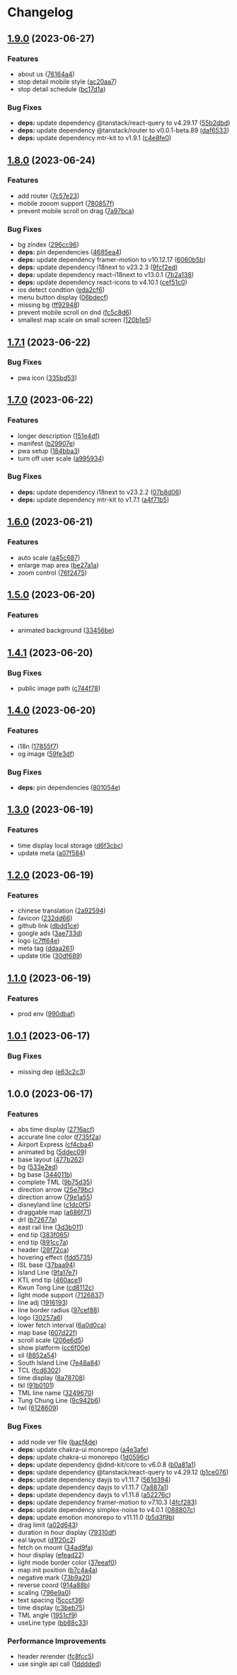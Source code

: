 # Changelog

## [1.9.0](https://github.com/MTR-Today/mtr-today-web/compare/v1.8.0...v1.9.0) (2023-06-27)


### Features

* about us ([76164a4](https://github.com/MTR-Today/mtr-today-web/commit/76164a4d94af80e19d56e081bd6421d68e8cb7b5))
* stop detail mobile style ([ac20aa7](https://github.com/MTR-Today/mtr-today-web/commit/ac20aa79b3b2a2e8565a86964615b02b7cb929a0))
* stop detail schedule ([bc17d1a](https://github.com/MTR-Today/mtr-today-web/commit/bc17d1accad93e8f097225c1af4c01e692c0ed22))


### Bug Fixes

* **deps:** update dependency @tanstack/react-query to v4.29.17 ([55b2dbd](https://github.com/MTR-Today/mtr-today-web/commit/55b2dbd54d89d235ba9604704d5181b3faea2e90))
* **deps:** update dependency @tanstack/router to v0.0.1-beta.89 ([daf6533](https://github.com/MTR-Today/mtr-today-web/commit/daf65330be7c2637b1bb5d48fd1f78bc6c11072e))
* **deps:** update dependency mtr-kit to v1.9.1 ([c4e8fe0](https://github.com/MTR-Today/mtr-today-web/commit/c4e8fe04b2ae647d2256b4aa4b8d846ff315d988))

## [1.8.0](https://github.com/MTR-Today/mtr-today-web/compare/v1.7.1...v1.8.0) (2023-06-24)


### Features

* add router ([7c57e23](https://github.com/MTR-Today/mtr-today-web/commit/7c57e23ee68a926917cfbd416df6781a7e73e5b2))
* mobile zooom support ([780857f](https://github.com/MTR-Today/mtr-today-web/commit/780857fb80b598e711b45538f3ce032a913d4396))
* prevent mobile scroll on drag ([7a97bca](https://github.com/MTR-Today/mtr-today-web/commit/7a97bcab173b78d15a0247df97ecfc1cd3556cc4))


### Bug Fixes

* bg zindex ([296cc96](https://github.com/MTR-Today/mtr-today-web/commit/296cc96bc6fb77208ce12e50f0651debda8229bb))
* **deps:** pin dependencies ([4685ea4](https://github.com/MTR-Today/mtr-today-web/commit/4685ea4252ffc860a9ee1aabd402553db5fc5531))
* **deps:** update dependency framer-motion to v10.12.17 ([6060b5b](https://github.com/MTR-Today/mtr-today-web/commit/6060b5bfffc17e7232e4292b62440da26d958c2c))
* **deps:** update dependency i18next to v23.2.3 ([9fcf2ed](https://github.com/MTR-Today/mtr-today-web/commit/9fcf2ed8b34a4125ea230feceb1322d8a2105c8d))
* **deps:** update dependency react-i18next to v13.0.1 ([7b2a138](https://github.com/MTR-Today/mtr-today-web/commit/7b2a1383a2b8914ea75602ff00c975e9b3bd11f4))
* **deps:** update dependency react-icons to v4.10.1 ([cef51c0](https://github.com/MTR-Today/mtr-today-web/commit/cef51c0644cb2ffd4f2794d47dc4828ab9ed72b8))
* ios detect condtion ([eda2cf6](https://github.com/MTR-Today/mtr-today-web/commit/eda2cf614380fd033d6c10471024f1bc4c724c84))
* menu button display ([06bdecf](https://github.com/MTR-Today/mtr-today-web/commit/06bdecfc724be02c42c91e6f58016e7fbc0d1212))
* missing bg ([ff92948](https://github.com/MTR-Today/mtr-today-web/commit/ff92948b3877af4da62f2e409fdff11ee035c91c))
* prevent mobile scroll on dnd ([fc5c8d6](https://github.com/MTR-Today/mtr-today-web/commit/fc5c8d6cdd3846a52c0ad59bcead84ada6245f3c))
* smallest map scale on small screen ([120b1e5](https://github.com/MTR-Today/mtr-today-web/commit/120b1e53b40cc2e59453222771b65437e472413a))

## [1.7.1](https://github.com/mtr-today/mtr-today-web/compare/v1.7.0...v1.7.1) (2023-06-22)


### Bug Fixes

* pwa icon ([335bd53](https://github.com/mtr-today/mtr-today-web/commit/335bd533f0b69fbdbf352f72359a102588d374b3))

## [1.7.0](https://github.com/mtr-today/mtr-today-web/compare/v1.6.0...v1.7.0) (2023-06-22)


### Features

* longer description ([151e4df](https://github.com/mtr-today/mtr-today-web/commit/151e4dff4bc802373121b5e22a21f87083d52296))
* manifest ([b29907e](https://github.com/mtr-today/mtr-today-web/commit/b29907eba4a7fdd233d21a7b8744f42982eb57da))
* pwa setup ([184bba3](https://github.com/mtr-today/mtr-today-web/commit/184bba375874bf009c2452cf9b684ff6667fd5d2))
* turn off user scale ([a995934](https://github.com/mtr-today/mtr-today-web/commit/a995934b907cff8bbee23f803e62fcfe0de488f1))


### Bug Fixes

* **deps:** update dependency i18next to v23.2.2 ([07b8d06](https://github.com/mtr-today/mtr-today-web/commit/07b8d064d9b813be20b8782dbeb5b20b2ae45b69))
* **deps:** update dependency mtr-kit to v1.7.1 ([a4f71b5](https://github.com/mtr-today/mtr-today-web/commit/a4f71b571933067af0693a1808a2f25f38a1930e))

## [1.6.0](https://github.com/mtr-today/mtr-today-web/compare/v1.5.0...v1.6.0) (2023-06-21)


### Features

* auto scale ([a45c687](https://github.com/mtr-today/mtr-today-web/commit/a45c68712dee901f5232cbf8835c6c5a79a4b291))
* enlarge map area ([be27a1a](https://github.com/mtr-today/mtr-today-web/commit/be27a1a15de8be666622f3837b6070125420101a))
* zoom control ([76f2475](https://github.com/mtr-today/mtr-today-web/commit/76f24752f9f2b734dbc1979b5976b6c53ffd745a))

## [1.5.0](https://github.com/mtr-today/mtr-today-web/compare/v1.4.1...v1.5.0) (2023-06-20)


### Features

* animated background ([33456be](https://github.com/mtr-today/mtr-today-web/commit/33456bec7545b77b8ba3316c86b3025e8156b889))

## [1.4.1](https://github.com/mtr-today/mtr-today-web/compare/v1.4.0...v1.4.1) (2023-06-20)


### Bug Fixes

* public image path ([c744f78](https://github.com/mtr-today/mtr-today-web/commit/c744f7866aa8367517aeeff68b0b8c2a86f5b1f8))

## [1.4.0](https://github.com/mtr-today/mtr-today-web/compare/v1.3.0...v1.4.0) (2023-06-20)


### Features

* i18n ([17855f7](https://github.com/mtr-today/mtr-today-web/commit/17855f7400a719ea08c646777b4f76bec2c465d4))
* og image ([59fe3df](https://github.com/mtr-today/mtr-today-web/commit/59fe3df81b5af1b72bfe88f38c08fb3617860955))


### Bug Fixes

* **deps:** pin dependencies ([801054e](https://github.com/mtr-today/mtr-today-web/commit/801054efbeca3bffa95f096bc6bd9d9e74236770))

## [1.3.0](https://github.com/mtr-today/mtr-today-web/compare/v1.2.0...v1.3.0) (2023-06-19)


### Features

* time display local storage ([d6f3cbc](https://github.com/mtr-today/mtr-today-web/commit/d6f3cbc50f6f8866b3619e3928f675af1ac2bcbf))
* update meta ([a07f584](https://github.com/mtr-today/mtr-today-web/commit/a07f584e7645ab861abcfbe2007050374d04e732))

## [1.2.0](https://github.com/mtr-today/mtr-today-web/compare/v1.1.0...v1.2.0) (2023-06-19)


### Features

* chinese translation ([2a92594](https://github.com/mtr-today/mtr-today-web/commit/2a92594afe477b933952b6b7be0cc1a42489038e))
* favicon ([232dd66](https://github.com/mtr-today/mtr-today-web/commit/232dd661f55c7bd5badc456c4308b417e0400310))
* github link ([dbdd1ce](https://github.com/mtr-today/mtr-today-web/commit/dbdd1ceb2209e073df6a22f5c86021ded5596a3c))
* google ads ([3ae733d](https://github.com/mtr-today/mtr-today-web/commit/3ae733d7b9dddec83861409ebf0a54760da9bdee))
* logo ([c7ff64e](https://github.com/mtr-today/mtr-today-web/commit/c7ff64e9e3f0c4dd260878f537f24b37648bf949))
* meta tag ([ddaa261](https://github.com/mtr-today/mtr-today-web/commit/ddaa261457e1304638c5bd899b88c8a5ffdb49cf))
* update title ([30df689](https://github.com/mtr-today/mtr-today-web/commit/30df68927fe19d97b0e9a970d57f126e0060957c))

## [1.1.0](https://github.com/mtr-today/mtr-today-web/compare/v1.0.1...v1.1.0) (2023-06-19)


### Features

* prod env ([990dbaf](https://github.com/mtr-today/mtr-today-web/commit/990dbaf8d07b283e6f9a088d3aa8e665703e530f))

## [1.0.1](https://github.com/mtr-today/mtr-today-web/compare/v1.0.0...v1.0.1) (2023-06-17)


### Bug Fixes

* missing dep ([e63c2c3](https://github.com/mtr-today/mtr-today-web/commit/e63c2c3b9a8171e97153deae6bceaf4280bb59f1))

## 1.0.0 (2023-06-17)


### Features

* abs time display ([2716acf](https://github.com/mtr-today/mtr-today-web/commit/2716acff071cbb3d074b3b979d8e9aaffcc47fd6))
* accurate line color ([f735f2a](https://github.com/mtr-today/mtr-today-web/commit/f735f2a8cffae2aa36320d60399efb976be0622b))
* Airport Express ([cf4cba4](https://github.com/mtr-today/mtr-today-web/commit/cf4cba42bd0686b568e15688818a7f101965cb55))
* animated bg ([5ddec09](https://github.com/mtr-today/mtr-today-web/commit/5ddec09ff1af32a01167f7fab1819b2da16ff782))
* base layout ([477b262](https://github.com/mtr-today/mtr-today-web/commit/477b26254fbf6a925a82336b9ccbde1c150241dc))
* bg ([533e2ed](https://github.com/mtr-today/mtr-today-web/commit/533e2edd4f275529e4c1047f66211ec83eeb8019))
* bg base ([344011b](https://github.com/mtr-today/mtr-today-web/commit/344011b4fed686361fe68e6ccf9f8c5b840c081a))
* complete TML ([9b75d35](https://github.com/mtr-today/mtr-today-web/commit/9b75d350af0b8893ba0987beb8e6b368c5e20d33))
* direction arrow ([25e79bc](https://github.com/mtr-today/mtr-today-web/commit/25e79bc7721da173ad8934b0a7310308547ec7dc))
* direction arrow ([79e1a55](https://github.com/mtr-today/mtr-today-web/commit/79e1a5584a2a2bd96dbc384a81246cee08d8403d))
* disneyland line ([c1dc0f5](https://github.com/mtr-today/mtr-today-web/commit/c1dc0f5830262ffa6d2aec6810f4ad0fb3cdbe4a))
* draggable map ([a686f71](https://github.com/mtr-today/mtr-today-web/commit/a686f719601b0080a4c799ada52538b9c0dd3007))
* drl ([b72677a](https://github.com/mtr-today/mtr-today-web/commit/b72677a7c737bd48eab1ed153a59a3c901a53391))
* east rail line ([3d3b011](https://github.com/mtr-today/mtr-today-web/commit/3d3b011690da9bc2b78c2187d83325b7c6a3c86d))
* end tip ([383f065](https://github.com/mtr-today/mtr-today-web/commit/383f065b8d1b2fb43a2e8c1f1af3b194790271f7))
* end tip ([891cc7a](https://github.com/mtr-today/mtr-today-web/commit/891cc7ac76651da6d3272b27c884df23eb7b7c00))
* header ([28f72ca](https://github.com/mtr-today/mtr-today-web/commit/28f72cad17a0bf000e545bfd00bb4bbe9d2f6ac4))
* hovering effect ([fdd5735](https://github.com/mtr-today/mtr-today-web/commit/fdd57351324c4b8a37b533a1dcc2e83eb3cc11f8))
* ISL base ([37baa94](https://github.com/mtr-today/mtr-today-web/commit/37baa94b5037ed15b11780c37b70b07465f66587))
* Island Line ([9fa17e7](https://github.com/mtr-today/mtr-today-web/commit/9fa17e722d847469976141097f8e7c1bf30c2582))
* KTL end tip ([460ace1](https://github.com/mtr-today/mtr-today-web/commit/460ace1198649cb25cc97b3a44b101108ac4ceed))
* Kwun Tong Line ([cd8112c](https://github.com/mtr-today/mtr-today-web/commit/cd8112c3fa94ac8eca57fe46060273c5af83c552))
* light mode support ([7126837](https://github.com/mtr-today/mtr-today-web/commit/7126837617e5d465e0f710cb60fbee361c2ac39d))
* line adj ([1916193](https://github.com/mtr-today/mtr-today-web/commit/1916193798761dba009d73c3032bfec2838a8e3a))
* line border radius ([97cef88](https://github.com/mtr-today/mtr-today-web/commit/97cef880f990039776925ae19d18999e3b484f15))
* logo ([30257a6](https://github.com/mtr-today/mtr-today-web/commit/30257a698fd87f8980b8135f1dab3634b6999b70))
* lower fetch interval ([6a0d0ca](https://github.com/mtr-today/mtr-today-web/commit/6a0d0ca74189748a6dd61494eec3b5825e521b3a))
* map base ([607d22f](https://github.com/mtr-today/mtr-today-web/commit/607d22f30fbb74bed7d07a2e343b1631713b20eb))
* scroll scale ([206e6d5](https://github.com/mtr-today/mtr-today-web/commit/206e6d51b6f2a8f4ca95e90898e81a96cfa9d95e))
* show platform ([cc6f00e](https://github.com/mtr-today/mtr-today-web/commit/cc6f00e284a27e8ff9ce147149e54f06e2169f50))
* sil ([8852a54](https://github.com/mtr-today/mtr-today-web/commit/8852a54be26b94252c604e46d891db1d36b61b4e))
* South Island Line ([7e48a84](https://github.com/mtr-today/mtr-today-web/commit/7e48a84bdc63b8b8c6996b9d6d59d292657de670))
* TCL ([fcd6302](https://github.com/mtr-today/mtr-today-web/commit/fcd630293f95aba3e71326264555264adbd7e77b))
* time display ([8a78708](https://github.com/mtr-today/mtr-today-web/commit/8a7870873210f63da6388d1be256808c89d4e961))
* tkl ([91b0101](https://github.com/mtr-today/mtr-today-web/commit/91b01010c1e211b0a9360dc5defc0972fdbe4d5d))
* TML line name ([3249670](https://github.com/mtr-today/mtr-today-web/commit/3249670fe46c195c43bc907fcf8ed98e21f4095f))
* Tung Chung Line ([9c942b6](https://github.com/mtr-today/mtr-today-web/commit/9c942b6bb016f384253ad051d274674d5625780b))
* twl ([6128609](https://github.com/mtr-today/mtr-today-web/commit/6128609a3998a13c53b979559b1b660fdc939e74))


### Bug Fixes

* add node ver file ([bacf4de](https://github.com/mtr-today/mtr-today-web/commit/bacf4de7fe72ec0380dc00ea9be7b30686f589e0))
* **deps:** update chakra-ui monorepo ([a4e3afe](https://github.com/mtr-today/mtr-today-web/commit/a4e3afe6749ede6097f43059e9ab74a84833ed83))
* **deps:** update chakra-ui monorepo ([1d0596c](https://github.com/mtr-today/mtr-today-web/commit/1d0596cdae7a328b8cb96649d44a4aa0fff875c3))
* **deps:** update dependency @dnd-kit/core to v6.0.8 ([b0a81a1](https://github.com/mtr-today/mtr-today-web/commit/b0a81a19d960b7f7dd9b36260d1da9894d5fb289))
* **deps:** update dependency @tanstack/react-query to v4.29.12 ([b1ce076](https://github.com/mtr-today/mtr-today-web/commit/b1ce0767e0775ee3f6edc80319c786ce023b3523))
* **deps:** update dependency dayjs to v1.11.7 ([561d394](https://github.com/mtr-today/mtr-today-web/commit/561d394c44e5ddb94fad168dd776e6149a381d71))
* **deps:** update dependency dayjs to v1.11.7 ([7a887a1](https://github.com/mtr-today/mtr-today-web/commit/7a887a11dfa3ecd193028ea71bbe5357b7b4218a))
* **deps:** update dependency dayjs to v1.11.8 ([a52276c](https://github.com/mtr-today/mtr-today-web/commit/a52276c363962706527919ae0137b491ac4b2e9c))
* **deps:** update dependency framer-motion to v7.10.3 ([4fcf283](https://github.com/mtr-today/mtr-today-web/commit/4fcf2835aa6d9094eb43346279828af3fba13ad8))
* **deps:** update dependency simplex-noise to v4.0.1 ([088807c](https://github.com/mtr-today/mtr-today-web/commit/088807c1da302c0b0dbcf070a612e3aa52774da3))
* **deps:** update emotion monorepo to v11.11.0 ([b5d3f9b](https://github.com/mtr-today/mtr-today-web/commit/b5d3f9b85168891658e19a291770ad3ebdcd2ea9))
* drag limit ([a02d643](https://github.com/mtr-today/mtr-today-web/commit/a02d643aa7133a095e9df55fe1be092481e05e1d))
* duration in hour display ([79310df](https://github.com/mtr-today/mtr-today-web/commit/79310df38ba7235336cbd56679807669ac113fef))
* eal layout ([d1f20c2](https://github.com/mtr-today/mtr-today-web/commit/d1f20c2b668936e88d8246fcafd78881be9829c5))
* fetch on mount ([34ad9fa](https://github.com/mtr-today/mtr-today-web/commit/34ad9fa4097c985aa32d6ab151b3320c6836c709))
* hour display ([efead22](https://github.com/mtr-today/mtr-today-web/commit/efead2293840b182faae4fb9d26dae02fd9279b8))
* light mode border color ([37eeaf0](https://github.com/mtr-today/mtr-today-web/commit/37eeaf0db2b33e502cea3fb9924b850618a06ca2))
* map init position ([b7c4a4a](https://github.com/mtr-today/mtr-today-web/commit/b7c4a4a71846bb2e9cf407cd4abc88ade3551955))
* negative mark ([73b9a20](https://github.com/mtr-today/mtr-today-web/commit/73b9a20930e9a131db2bb02cc8cb8f7bb1200c3e))
* reverse coord ([914a88b](https://github.com/mtr-today/mtr-today-web/commit/914a88b599caea468f5d7b5fcb34ba3eaefd17d0))
* scaling ([796e9a0](https://github.com/mtr-today/mtr-today-web/commit/796e9a058ff46d20c9920b77ee6ffdcce8c5465f))
* text spacing ([5cccf36](https://github.com/mtr-today/mtr-today-web/commit/5cccf36f0e7f06961461a5d2ab0b72eae2c45de4))
* time display ([c3beb75](https://github.com/mtr-today/mtr-today-web/commit/c3beb75dc7a4375bab1246ff9cee12d8e6ffe4c0))
* TML angle ([1951cf9](https://github.com/mtr-today/mtr-today-web/commit/1951cf9b5f9bb1fd4200278930d0908525fa0468))
* useLine type ([bb88c33](https://github.com/mtr-today/mtr-today-web/commit/bb88c3396eb729e0ef27d0ca83e5d42e46cc20e2))


### Performance Improvements

* header rerender ([fc8fcc5](https://github.com/mtr-today/mtr-today-web/commit/fc8fcc5282b0bc0edfd6ec47b60e6fc2fe2fcada))
* use single api call ([1dddded](https://github.com/mtr-today/mtr-today-web/commit/1dddded66bca86d55f16f34c79164a021624d07c))
